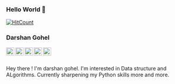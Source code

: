 ### Hello World 👋

[![HitCount](http://hits.dwyl.com/dkgohel/dkgohel.svg)](http://hits.dwyl.com/dkgohel/dkgohel)

### Darshan Gohel
<a href="https://www.linkedin.com/in/darshan-g-b3a5b2155/">
  <img align="left" alt="LinkedIn" width="22px" src="https://cdn.jsdelivr.net/npm/simple-icons@3.1.0/icons/linkedin.svg" />
</a>
<a href="mailto:darshan.gohel619@email.com">
  <img align="left" alt="'Gmail" width="22px" src="https://cdn.jsdelivr.net/npm/simple-icons@3.1.0/icons/gmail.svg" />
</a>
<a href="https://www.codechef.com/users/darshangohel">
  <img align="left" alt="Hackerrank" width="22px" src="https://cdn.jsdelivr.net/npm/simple-icons@3.1.0/icons/codechef.svg" />
</a>

<a href="https://www.hackerearth.com/@d.k.">
  <img align="left" alt="Hackerrank" width="22px" src="https://cdn.jsdelivr.net/npm/simple-icons@3.1.0/icons/hackerearth.svg" />
</a>
<a href="https://www.hackerrank.com/darshangoheldz">
  <img align="left" alt="Hackerrank" width="22px" src="https://cdn.jsdelivr.net/npm/simple-icons@3.1.0/icons/hackerrank.svg" />
</a>

<br />
<br />

Hey there ! I'm darshan gohel. I'm interested in Data structure and ALgorithms. Currently sharpening my Python skills more and more.

<!--
**dkgohel/dkgohel** is a ✨ _special_ ✨ repository because its `README.md` (this file) appears on your GitHub profile.

Here are some ideas to get you started:
<br />
- 🔭 I’m final year computer engineering student.
- 🌱 I’m currently learning data science and machine learning.
- 👯 I’m looking to collaborate on ...
- 🤔 I’m looking for help with ...
- 💬 Ask me about anything, i would like to answer.
- 📫 How to reach me: 
- 😄 Pronouns: ...
- ⚡ Fun fact: ...
</br>
-->
